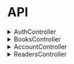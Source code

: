 # API
<details><summary>AuthController</summary>
<details><summary><code>GET</code> <code><b>/</b></code> <code>(auth/checkauth)</code></summary>

Возвращает
	
	'auth' => true,
	'token' => $jwt_string,
	'session' => $session,
	'expired' => $expired,
	'timeout' => env('JWT_COOKIE_TIMEOUT'),
	'user_data' => [
	  'id' => $user->id,
	  'login' => $user->login,
	  'sname' => $user->sname,
	  'fname' => $user->fname,
	  'lname' => $user->lname,
	  'gender' => $user->gender,
	  'email' => $user->email,
	  'tel' => $user->tel,
	  'about' => $user->about,
	  'iin' => $user->iin,
	  'avatar' => getAvatar($user->login)['fullAvaLink'],
	],
	'theme' => $user->theme,
	'lang_code' => $user->lang_code,
	'user_roles' => $user_roles,
	
</details>

<details><summary><code>POST</code> <code><b>/</b></code> <code>(auth/login)</code></summary>
	
Принимает
	
	$data = $request->input();
	$username = isset($data['username']) ? $data['username'] : '';
	$password = isset($data['password']) ? $data['password'] : '';
	
Возвращает
	
	'token' => $jwt_string,
	'session' => $session,
	'expired' => $expired,
	'timeout' => env('JWT_COOKIE_TIMEOUT'),
	'user_data' => [
	  'id' => $user->id,
	  'login' => $user->login,
	  'sname' => $user->sname,
	  'fname' => $user->fname,
	  'lname' => $user->lname,
	  'gender' => $user->gender,
	  'email' => $user->email,
	  'tel' => $user->tel,
	  'about' => $user->about,
	  'iin' => $user->iin,
	  'avatar' => getAvatar($user->login)['fullAvaLink'],
	],
	'theme' => $user->theme,
	'lang_code' => $user->lang_code,

</details>

<details><summary><code>GET</code> <code><b>/</b></code> <code>(auth/logout)</code></summary>

Возвращает
	
	'success' => true, //...\\

</details>
</details>

<details><summary>BooksController</summary>

<details><summary><code>GET</code> <code><b>/</b></code> <code>(books)</code></summary>

Принимает

	$data = $request->input();

Возвращает

	'list' => $list,
	'count' => $count,

</details>

<details><summary><code>POST</code> <code><b>/</b></code> <code>(books)</code></summary>

Принимает

	$data = $request->input()
	$id = isset($data['id']) ? $data['id'] : '';
	$reader_id = isset($data['reader_id']) ? $data['reader_id'] : 1;
	$book_id = isset($data['book_id']) ? $data['book_id'] : 1;
	$date_start = isset($data['date_start']) ? $data['date_start'] : '';
	$date_end_plan = isset($data['date_end_plan']) ? $data['date_end_plan'] : '';
	$date_end_fact = isset($data['date_end_fact']) ? $data['date_end_fact'] : '';

Возвращает

	'id' => $id,
	'success' => (bool)$id,

</details>

<details><summary><code>GET</code> <code><b>/</b></code> <code>(books/{id})</code></summary>

Принимает

	$data = $request->input();

</details>

<details><summary><code>POST</code> <code><b>/</b></code> <code>(books/{id})</code></summary>

Принимает

	$data = $request->input();
	$name = isset($data['name']) ? $data['name'] : '';
	$count = isset($data['count']) ? $data['count'] : 1;

Возвращает

	'success' => $success,

</details>

<details><summary><code>DELETE</code> <code><b>/</b></code> <code>(books/{id})</code></summary>

Возвращает

	'success' => $success,

</details>

<details><summary><code>GET</code> <code><b>/</b></code> <code>(books-issued)</code></summary>

Принимает

	$data = $request->input();

Возвращает

	'list' => $list,
	'count' => $count,

</details>

<details><summary><code>POST</code> <code><b>/</b></code> <code>(books-issued)</code></summary>

Принимает

	$data = $request->input();
	$book_id = isset($data['book_id']) ? $data['book_id'] : '';
	$reader_id = isset($data['reader_id']) ? $data['reader_id'] : '';
	$date_start = isset($data['date_start']) ? $data['date_start'] : '';
	$date_end = isset($data['date_end']) ? $data['date_end'] : '';

Возвращает

	'id' => $id,
	'success' => (bool)$id,

</details>

<details><summary><code>GET</code> <code><b>/</b></code> <code>(books-issued)</code></summary>

Принимает

	$data = $request->input();

</details>

<details><summary><code>POST</code> <code><b>/</b></code> <code>(books-issued)</code></summary>

Принимает

	$data = $request->input();
	$date_end = isset($data['date_end']) ? $data['date_end'] : '';

Возвращает

	'success' => $success,

</details>

<details><summary><code>DELETE</code> <code><b>/</b></code> <code>(abooks-issued)</code></summary>

Возвращает

	'success' => $success,

</details>
</details>

<details><summary>AccountController</summary>
<details><summary><code>GET</code> <code><b>/</b></code> <code>(user)</code></summary>

Принимает

	$jwt_data = $request->jwt_data;
	$login = $jwt_data['login'];
	$idUser = $jwt_data['user_id'];
	
Возвращает

	'list' => $list,
	'count' => $count,

</details>	
<details><summary><code>POST</code> <code><b>/</b></code> <code>(user)</code></summary>

Принимает

	$data = $request->input();
	$name = isset($data['name']) ? $data['name'] : '';
	$count = isset($data['count']) ? $data['count'] : 1;
	
Возвращает

	'id' => $id,
	'success' => (bool)$id,
	
</details>

<details><summary><code>GET</code> <code><b>/</b></code> <code>(user/{id})</code></summary>

Принимает

	$data = $request->input();
	$virtualspace_id = isset($data['virtualspace_id']) ? $data['virtualspace_id'] : null;
	
</details>

<details><summary><code>POST</code> <code><b>/</b></code> <code>(user/{id})</code></summary>

Принимает
	
	$data = $request->input();
	$name = isset($data['username']) ? $data['username'] : '';
	$count = isset($data['id']) ? $data['id'] : 1;
	
Возвращает

	'success' => $success,
	
</details>
	
<details><summary><code>DELETE</code> <code><b>/</b></code> <code>(user/{id})</code></summary>

Возвращает

	success' => $success,
	
</details>
</details>

<details><summary>ReadersController</summary>
<details><summary><code>GET</code> <code><b>/</b></code> <code>(readers})</code></summary>

Принимает

	$jwt_data = $request->jwt_data;
	
Возвращает

	'list' => $list,
	'count' => $count,

</details>

<details><summary><code>POST</code> <code><b>/</b></code> <code>(readers})</code></summary>

Принимает

	data = $request->input();
	$virtualspace_id = isset($data['virtualspace_id']) ? $data['virtualspace_id'] : null;
	$id = isset($data['id']) ? $data['id'] : '';
	$namestudent = isset($data['namestudent']) ? $data['namestudent'] : 1;
	$surnamestudent = isset($data['surnamestudent']) ? $data['surnamestudent'] : 1;
	$iin = isset($data['iin']) ? $data['iin'] : '';
	$bookscount = isset($data['bookscount']) ? $data['bookscount'] : '';
		
Возвращает

	'id' => $id,
	'success' => (bool)$id,

</details>

<details><summary><code>GET</code> <code><b>/</b></code> <code>(readers/{id})</code></summary>

Принимает

	$data = $request->input();
	$virtualspace_id = isset($data['virtualspace_id']) ? $data['virtualspace_id'] : null;

</details>

<details><summary><code>POST</code> <code><b>/</b></code> <code>(readers/{id})</code></summary>

Принимает

	$data = $request->input();
	$id = isset($data['id']) ? $data['id'] : '';
	$namestudent = isset($data['namestudent']) ? $data['namestudent'] : 1;
	$surnamestudent = isset($data['surnamestudent']) ? $data['surnamestudent'] : 1;
	$iin = isset($data['iin']) ? $data['iin'] : 1;
	$bookscount = isset($data['bookscount']) ? $data['bookscount'] : 1;
	
Возвращает

	'success' => $success,
	
</details>

<details><summary><code>DELETE</code> <code><b>/</b></code> <code>(readers/{id})</code></summary>

Возвращает

	'success' => $success,
	
</details>

<details><summary><code>GET</code> <code><b>/</b></code> <code>(readers-debtors)</code></summary>

	$jwt_data = $request->jwt_data;
	
Возвращает

	'list' => $list,
	'count' => $count,
	
</details>

<details><summary><code>GET</code> <code><b>/</b></code> <code>(readers-debtors)</code></summary>

Принимает

	$jwt_data = $request->jwt_data;
	
Возвращает

	'list' => $list,
	'count' => $count,
	
</details>